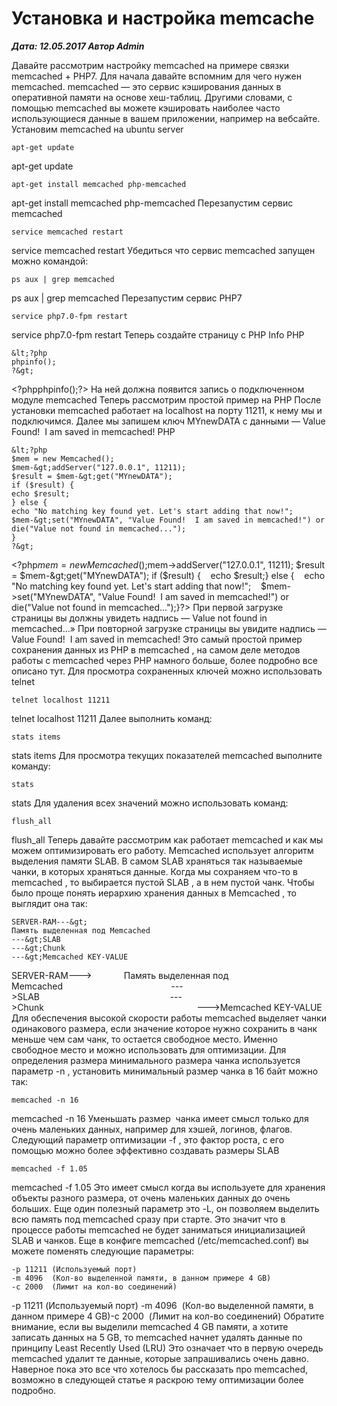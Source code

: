 # Установка и настройка memcache                	  
***Дата: 12.05.2017 Автор Admin***

Давайте рассмотрим настройку memcached на примере связки memcached + PHP7.
Для начала давайте вспомним для чего нужен memcached.
memcached &#8212; это сервис кэширования данных в оперативной памяти на основе хеш-таблиц.
Другими словами, с помощью memcached вы можете кэшировать наиболее часто использующиеся данные в вашем приложении, например на вебсайте.
Установим memcached на ubuntu server
```
apt-get update
```
apt-get update
```
apt-get install memcached php-memcached
```
apt-get install memcached php-memcached
Перезапустим сервис memcached
```
service memcached restart
```
service memcached restart
Убедиться что сервис memcached запущен можно командой:
```
ps aux | grep memcached
```
ps aux | grep memcached
Перезапустим сервис PHP7
```
service php7.0-fpm restart
```
service php7.0-fpm restart
Теперь создайте страницу с PHP Info
PHP
```
&lt;?php
phpinfo();
?&gt;
```
&lt;?phpphpinfo();?&gt;
На ней должна появится запись о подключенном модуле memcached
Теперь рассмотрим простой пример на PHP
После установки memcached работает на localhost на порту 11211, к нему мы и подключимся.
Далее мы запишем ключ MYnewDATA с данными &#8212; Value Found!  I am saved in memcached!
PHP
```
&lt;?php
$mem = new Memcached();
$mem-&gt;addServer("127.0.0.1", 11211);
$result = $mem-&gt;get("MYnewDATA");
if ($result) {
echo $result;
} else {
echo "No matching key found yet. Let's start adding that now!";
$mem-&gt;set("MYnewDATA", "Value Found!  I am saved in memcached!") or die("Value not found in memcached...");
}
?&gt;
```
&lt;?php$mem = new Memcached();$mem-&gt;addServer("127.0.0.1", 11211); $result = $mem-&gt;get("MYnewDATA"); if ($result) {&nbsp;&nbsp;&nbsp;&nbsp;echo $result;} else {&nbsp;&nbsp;&nbsp;&nbsp;echo "No matching key found yet. Let's start adding that now!";&nbsp;&nbsp;&nbsp;&nbsp;$mem-&gt;set("MYnewDATA", "Value Found!&nbsp;&nbsp;I am saved in memcached!") or die("Value not found in memcached...");}?&gt;
При первой загрузке страницы вы должны увидеть надпись &#8212; Value not found in memcached&#8230;&#187;
При повторной загрузке страницы вы увидите надпись &#8212; Value Found!  I am saved in memcached!
Это самый простой пример сохранения данных из PHP в memcached , на самом деле методов работы с memcached через PHP намного больше, более подробно все описано тут.
Для просмотра сохраненных ключей можно использовать telnet
```
telnet localhost 11211
```
telnet localhost 11211
Далее выполнить команд:
```
stats items
```
stats items
Для просмотра текущих показателей memcached выполните команду:
```
stats
```
stats
Для удаления всех значений можно использовать команд:
```
flush_all
```
flush_all
Теперь давайте рассмотрим как работает memcached и как мы можем оптимизировать его работу.
Memcached использует алгоритм выделения памяти SLAB.
В самом SLAB храняться так называемые чанки, в которых храняться данные.
Когда мы сохраняем что-то в memcached , то выбирается пустой SLAB , а в нем пустой чанк.
Чтобы было проще понять иерархию хранения данных в Memcached , то выглядит она так:
```
SERVER-RAM---&gt;
Память выделенная под Memcached
---&gt;SLAB
---&gt;Chunk
---&gt;Memcached KEY-VALUE
```
SERVER-RAM---&gt;&nbsp;&nbsp;&nbsp;&nbsp;&nbsp;&nbsp;&nbsp;&nbsp;&nbsp;&nbsp;&nbsp;&nbsp; Память выделенная под Memcached&nbsp;&nbsp;&nbsp;&nbsp;&nbsp;&nbsp;&nbsp;&nbsp;&nbsp;&nbsp;&nbsp;&nbsp;&nbsp;&nbsp;&nbsp;&nbsp;&nbsp;&nbsp;&nbsp;&nbsp;&nbsp;&nbsp;&nbsp;&nbsp;&nbsp;&nbsp;&nbsp;&nbsp;&nbsp;&nbsp;&nbsp;&nbsp;&nbsp;&nbsp;&nbsp;&nbsp;&nbsp;&nbsp;&nbsp;&nbsp;&nbsp;&nbsp;&nbsp;&nbsp;---&gt;SLAB&nbsp;&nbsp;&nbsp;&nbsp;&nbsp;&nbsp;&nbsp;&nbsp;&nbsp;&nbsp;&nbsp;&nbsp;&nbsp;&nbsp;&nbsp;&nbsp;&nbsp;&nbsp;&nbsp;&nbsp;&nbsp;&nbsp;&nbsp;&nbsp;&nbsp;&nbsp;&nbsp;&nbsp;&nbsp;&nbsp;&nbsp;&nbsp;&nbsp;&nbsp;&nbsp;&nbsp;&nbsp;&nbsp;&nbsp;&nbsp;&nbsp;&nbsp;&nbsp;&nbsp;&nbsp;&nbsp;&nbsp;&nbsp;&nbsp;&nbsp;&nbsp;&nbsp; ---&gt;Chunk&nbsp;&nbsp;&nbsp;&nbsp;&nbsp;&nbsp;&nbsp;&nbsp;&nbsp;&nbsp;&nbsp;&nbsp;&nbsp;&nbsp;&nbsp;&nbsp;&nbsp;&nbsp;&nbsp;&nbsp;&nbsp;&nbsp;&nbsp;&nbsp;&nbsp;&nbsp;&nbsp;&nbsp;&nbsp;&nbsp;&nbsp;&nbsp;&nbsp;&nbsp;&nbsp;&nbsp;&nbsp;&nbsp;&nbsp;&nbsp;&nbsp;&nbsp;&nbsp;&nbsp;&nbsp;&nbsp;&nbsp;&nbsp;&nbsp;&nbsp;&nbsp;&nbsp;&nbsp;&nbsp;&nbsp;&nbsp;&nbsp;&nbsp;&nbsp;&nbsp;&nbsp;&nbsp;---&gt;Memcached KEY-VALUE
Для обеспечения высокой скорости работы memcached выделяет чанки одинакового размера, если значение которое нужно сохранить в чанк меньше чем сам чанк, то остается свободное место.
Именно свободное место и можно использовать для оптимизации.
Для определения размера минимального размера чанка используется параметр -n , установить минимальный размер чанка в 16 байт можно так:
```
memcached -n 16
```
memcached -n 16
Уменьшать размер  чанка имеет смысл только для очень маленьких данных, например для хэшей, логинов, флагов.
Следующий параметр оптимизации -f , это фактор роста, с его помощью можно более эффективно создавать размеры SLAB
```
memcached -f 1.05
```
memcached -f 1.05
Это имеет смысл когда вы используете для хранения объекты разного размера, от очень маленьких данных до очень больших.
Еще один полезный параметр это -L, он позволяем выделить всю память под memcached сразу при старте.
Это значит что в процессе работы memcached не будет заниматься инициализацией SLAB и чанков.
Еще в конфиге memcached (/etc/memcached.conf) вы можете поменять следующие параметры:
```
-p 11211 (Используемый порт) 
-m 4096  (Кол-во выделенной памяти, в данном примере 4 GB)
-c 2000  (Лимит на кол-во соединений)
```
-p 11211 (Используемый порт) -m 4096&nbsp;&nbsp;(Кол-во выделенной памяти, в данном примере 4 GB)-c 2000&nbsp;&nbsp;(Лимит на кол-во соединений)
Обратите внимание, если вы выделили memcached 4 GB памяти, а хотите записать данных на 5 GB, то memcached начнет удалять данные по принципу Least Recently Used (LRU)
Это означает что в первую очередь memcached удалит те данные, которые запрашивались очень давно.
Наверное пока это все что хотелось бы рассказать про memcached, возможно в следующей статье я раскрою тему оптимизации более подробно.
